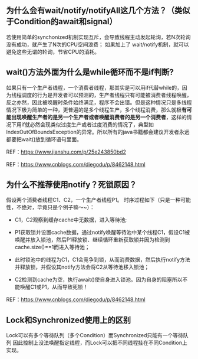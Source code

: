 ## 为什么会有wait/notify/notifyAll这几个方法？（类似于Condition的await和signal）
若使用简单的synchonized机制实现互斥，会导致线程主动发起轮询，若N次轮询没有成功，就产生了N次的CPU空间浪费；
如果加上了 wait/notify机制，就可以避免这些无谓的轮询，节省CPU的消耗。

## wait()方法外面为什么是while循环而不是if判断?
如果只有一个生产者线程，一个消费者线程，那其实是可以用if代替while的，因为线程调度的行为是开发者可以预测的，生产者线程只有可能被消费者线程唤醒，反之亦然，因此被唤醒时条件始终满足，程序不会出错。但是这种情况只是多线程情况下极为简单的一种，更普遍的是多个线程生产，多个线程消费，那么就极**有可能出现唤醒生产者的是另一个生产者或者唤醒消费者的是另一个消费者**，这样的情况下用if就必然会现类似过度生产或者过度消费的情况了，典型如IndexOutOfBoundsException的异常。所以所有的java书籍都会建议开发者永远都要把wait()放到循环语句里面。

REF：https://www.jianshu.com/p/25e243850bd2

REF：https://www.cnblogs.com/diegodu/p/8462148.html

## 为什么不推荐使用notify？死锁原因？

假设两个消费者线程C1、C2，一个生产者线程P1。
时序过程如下（只是一种可能性，不绝对，毕竟只是个例子嘛～~）：

- C1，C2观察到缓存cache中无数据，进入等待池;

- P1获取锁并设置cache数据，通过notify唤醒等待池中某个线程C1，假设C1被唤醒并放入锁池，然后P1释放锁、继续循环重新获取锁并因为检测到cache.size()==1而进入等待池；

- 此时锁池中的线程为C1，C1会竞争到锁，从而消费数据，然后执行notify方法并释放锁，并假设其notify方法会将C2从等待池移入锁池；

- C2检测到cache为空，执行await()使自身进入锁池。因为自身的阻塞所以不能唤醒C1或P1，从而导致死锁！

  

REF：<https://www.cnblogs.com/diegodu/p/8462148.html>

## Lock和Synchronized使用上的区别

Lock可以有多个等待队列（多个Condition）而Synchronized只能有一个等待队列
因此控制上没法唤醒指定线程，而Lock可以把不同线程挂在不同Condition上实现。


